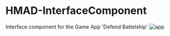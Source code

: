 # HMAD-InterfaceComponent
Interface component for the Game App 'Defend Battelship'
![app](https://cloud.githubusercontent.com/assets/11164898/6511261/b188832a-c391-11e4-8fe7-06aca2523f38.gif)
